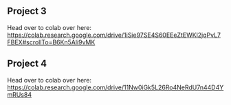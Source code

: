 ## Project 3
Head over to colab over here:
https://colab.research.google.com/drive/1iSie97SE4S60EEeZtEWKl2jqPvL7FBEX#scrollTo=B6Kn5Ali9vMK
## Project 4
Head over to colab over here:
https://colab.research.google.com/drive/11Nw0iGk5L26Ro4NeRdU7n44D4YmRUs84
